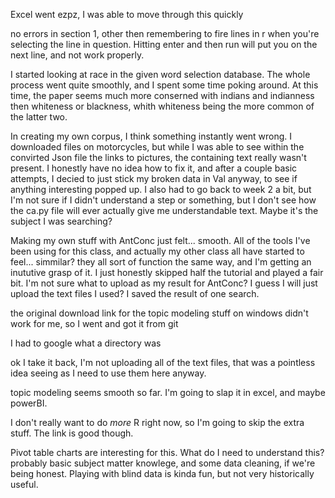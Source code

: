 Excel went ezpz, I was able to move through this quickly

no errors in section 1, other then remembering to fire lines in r when you're selecting the line in question. Hitting enter and then run will put you on the next line, and not work properly. 

I started looking at race in the given word selection database. The whole process went quite smoothly, and I spent some time poking around. At this time, the paper seems much more conserned with indians and indianness then whiteness or blackness, whith whiteness being the more common of the latter two.

In creating my own corpus, I think something instantly went wrong. I downloaded files on motorcycles, but while I was able to see within the convirted Json file the links to pictures, the containing text really wasn't present. I honestly have no idea how to fix it, and after a couple basic attempts, I decied to just stick my broken data in Val anyway, to see if anything interesting popped up. 
I also had to go back to week 2 a bit, but I'm not sure if I didn't understand a step or something, but I don't see how the ca.py file will ever actually give me understandable text. Maybe it's the subject I was searching?

Making my own stuff with AntConc just felt... smooth. All of the tools I've been using for this class, and actually my other class all have started to feel... simmilar? they all sort of function the same way, and I'm getting an inututive grasp of it. I just honestly skipped half the tutorial and played a fair bit. 
I'm not sure what to upload as my result for AntConc? I guess I will just upload the text files I used? I saved the result of one search.

the original download link for the topic modeling stuff on windows didn't work for me, so I went and got it from git 

I had to google what a directory was

ok I take it back, I'm not uploading all of the text files, that was a pointless idea seeing as I need to use them here anyway.

topic modeling seems smooth so far. I'm going to slap it in excel, and maybe powerBI.

I don't really want to do *more* R right now, so I'm going to skip the extra stuff. The link is good though.

Pivot table charts are interesting for this. What do I need to understand this? probably basic subject matter knowlege, and some data cleaning, if we're being honest. Playing with blind data is kinda fun, but not very historically useful.




